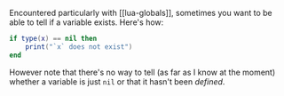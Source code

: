 Encountered particularly with [[lua-globals]], sometimes you want to be able to tell if a variable exists. Here's how:
```lua
if type(x) == nil then
	print("`x` does not exist")
end
```

However note that there's no way to tell (as far as I know at the moment) whether a variable is just `nil` or that it hasn't been _defined_.
